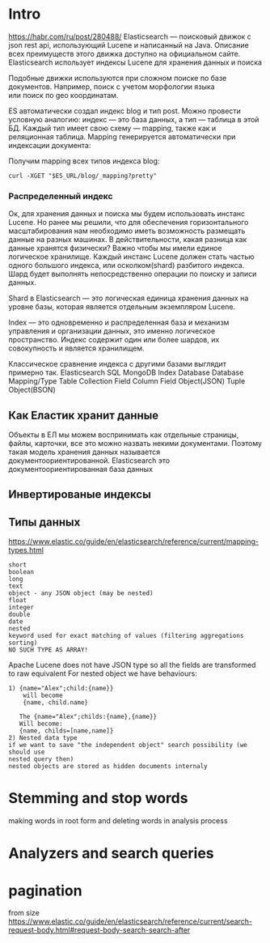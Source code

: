 # Intro

https://habr.com/ru/post/280488/
Elasticsearch — поисковый движок с json rest api, использующий Lucene и написанный на Java. Описание всех преимуществ
этого движка доступно на официальном сайте. Elasticsearch использует индексы Lucene для хранения данных и поиска

Подобные движки используются при сложном поиске по базе документов. Например, поиск с учетом морфологии языка\
или поиск по geo координатам.

ES автоматически создал индекс blog и тип post. Можно провести условную аналогию: индекс — это база данных, а тип —
таблица в этой БД. Каждый тип имеет свою схему — mapping, также как и реляционная таблица. Mapping генерируется
автоматически при индексации документа:

Получим mapping всех типов индекса blog:

```curl -XGET "$ES_URL/blog/_mapping?pretty"```

### Распределенный индекс

Ок, для хранения данных и поиска мы будем использовать инстанс Lucene. Но ранее мы решили, что для обеспечения
горизонтального масштабирования нам необходимо иметь возможность размещать данные на разных машинах. В действительности,
какая разница как данные хранятся физически? Важно чтобы мы имели единое логическое хранилище. Каждый инстанс Lucene
должен стать частью одного большого индекса, или осколком(shard) разбитого индекса. Шард будет выполнять непосредственно
операции по поиску и записи данных.

Shard в Elasticsearch — это логическая единица хранения данных на уровне базы, которая является отдельным экземпляром
Lucene.

Index — это одновременно и распределенная база и механизм управления и организации данных, это именно логическое
пространство. Индекс содержит один или более шардов, их совокупность и является хранилищем.

Классическое сравнение индекса с другими базами выглядит примерно так. Elasticsearch SQL MongoDB Index Database Database
Mapping/Type Table Collection Field Column Field Object(JSON)    Tuple Object(BSON)

## Как Еластик хранит данные

Объекты в ЕЛ мы можем воспринимать как отдельные страницы, файлы, карточки, все это можно назвать некими документами.
Поэтому такая модель хранения данных называется документоориентированной. Elasticsearch это документоориентированная
база данных

## Инвертированые индексы

## Типы данных

https://www.elastic.co/guide/en/elasticsearch/reference/current/mapping-types.html
```
short 
boolean 
long 
text 
object - any JSON object (may be nested)
float
integer 
double 
date 
nested 
keyword used for exact matching of values (filtering aggregations sorting)
NO SUCH TYPE AS ARRAY!
```

Apache Lucene does not have JSON type so all the fields are transformed to raw equivalent For nested object we have
behaviours:

```
1) {name="Alex";child:{name}}
    will become
    {name, child.name}
   
   The {name="Alex";childs:{name},{name}}
   Will become:
   {name, childs=[name,name]}
2) Nested data type
if we want to save "the independent object" search possibility (we should use 
nested query then)
nested objects are stored as hidden documents internaly 
 ```


# Stemming and stop words

making words in root form and deleting words in analysis process

# Analyzers and search queries

# pagination
from
size
https://www.elastic.co/guide/en/elasticsearch/reference/current/search-request-body.html#request-body-search-search-after
